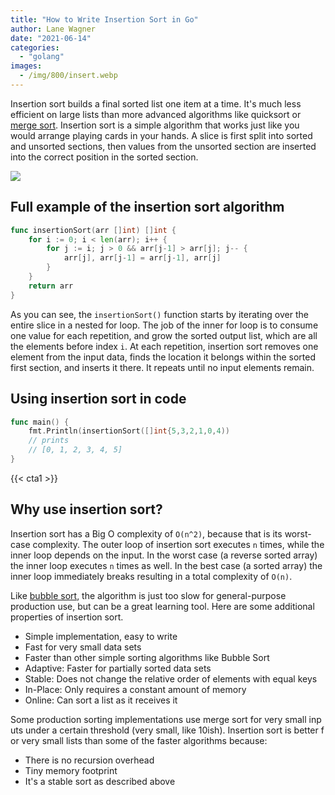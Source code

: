 ```yaml
---
title: "How to Write Insertion Sort in Go"
author: Lane Wagner
date: "2021-06-14"
categories: 
  - "golang"
images:
  - /img/800/insert.webp
---
```


Insertion sort builds a final sorted list one item at a time. It's much less efficient on large lists than more advanced algorithms like quicksort or [merge sort](/golang/merge-sort-golang/). Insertion sort is a simple algorithm that works just like you would arrange playing cards in your hands. A slice is first split into sorted and unsorted sections, then values from the unsorted section are inserted into the correct position in the sorted section.

![](/img/800/insertionsort.gif)

## Full example of the insertion sort algorithm

```go
func insertionSort(arr []int) []int {
	for i := 0; i < len(arr); i++ {
		for j := i; j > 0 && arr[j-1] > arr[j]; j-- {
			arr[j], arr[j-1] = arr[j-1], arr[j]
		}
	}
	return arr
}
```

As you can see, the `insertionSort()` function starts by iterating over the entire slice in a nested for loop. The job of the inner for loop is to consume one value for each repetition, and grow the sorted output list, which are all the elements before index `i`. At each repetition, insertion sort removes one element from the input data, finds the location it belongs within the sorted first section, and inserts it there. It repeats until no input elements remain.

## Using insertion sort in code

```go
func main() {
    fmt.Println(insertionSort([]int{5,3,2,1,0,4))
    // prints
    // [0, 1, 2, 3, 4, 5]
}
```

{{< cta1 >}}

## Why use insertion sort?

Insertion sort has a Big O complexity of `O(n^2)`, because that is its worst-case complexity. The outer loop of insertion sort executes `n` times, while the inner loop depends on the input. In the worst case (a reverse sorted array) the inner loop executes `n` times as well. In the best case (a sorted array) the inner loop immediately breaks resulting in a total complexity of `O(n)`.

Like [bubble sort](/golang/bubble-sort-golang/), the algorithm is just too slow for general-purpose production use, but can be a great learning tool. Here are some additional properties of insertion sort.

- Simple implementation, easy to write
- Fast for very small data sets
- Faster than other simple sorting algorithms like Bubble Sort
- Adaptive: Faster for partially sorted data sets
- Stable: Does not change the relative order of elements with equal keys
- In-Place: Only requires a constant amount of memory
- Online: Can sort a list as it receives it

Some production sorting implementations use merge sort for very small inputs under a certain threshold (very small, like 10ish). Insertion sort is better for very small lists than some of the faster algorithms because:

- There is no recursion overhead
- Tiny memory footprint
- It's a stable sort as described above
